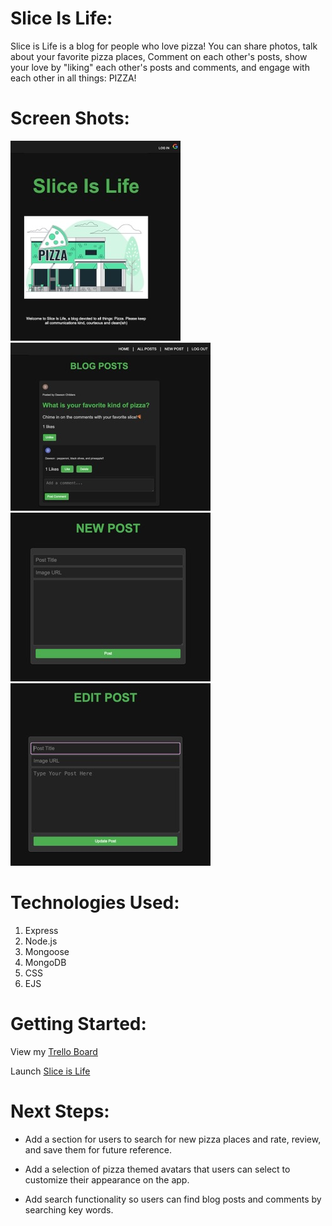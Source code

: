 # Slice Is Life:
Slice is Life is a blog for people who love pizza! You can share photos, talk about your favorite pizza places, Comment on each other's posts, show your love by "liking" each other's posts and comments, and engage with each other in all things: PIZZA!

# Screen Shots:
![](public/images/home_page.jpeg)
![](public/images/blog.jpeg)
![](public/images/new_post.jpeg)
![](public/images/edit_post.jpeg)




# Technologies Used:
1. Express
2. Node.js
3. Mongoose
4. MongoDB
5. CSS
6. EJS

# Getting Started:
View my [Trello Board](https://trello.com/b/B93hv4Tf/slice-is-life)

Launch [Slice is Life](https://slice-is-life-60bd62ca4b88.herokuapp.com/)

# Next Steps:
* Add a section for users to search for new pizza places and rate, review, and save them for future reference.

* Add a selection of pizza themed avatars that users can select to customize their appearance on the app.

* Add search functionality so users can find blog posts and comments by searching key words.



